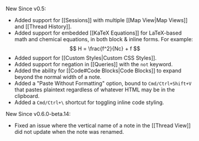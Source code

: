 New Since v0.5:
+ Added support for [[Sessions]] with multiple [[Map View|Map Views]] and [[Thread History]].
+ Added support for embedded [[KaTeX Equations]] for LaTeX-based math and chemical equations, in both block & inline forms. For example:
$$
H = \frac{f^2}{Nc} + f
$$
+ Added support for [[Custom Styles|Custom CSS Styles]].
+ Added support for negation in [[Queries]] with the `not` keyword.
+ Added the ability for [[Code#Code Blocks|Code Blocks]] to expand beyond the normal width of a note.
+ Added a "Paste Without Formatting" option, bound to `Cmd/Ctrl+Shift+V` that pastes plaintext regardless of whatever HTML may be in the clipboard.
+ Added a `Cmd/Ctrl+\` shortcut for toggling inline code styling.

New Since v0.6.0-beta.14:
- Fixed an issue where the vertical name of a note in the [[Thread View]] did not update when the note was renamed.
